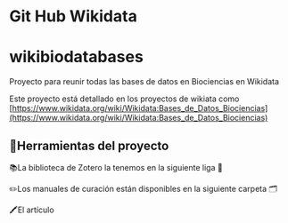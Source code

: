 # Git Hub Wikidata

# wikibiodatabases

Proyecto para reunir todas las bases de datos en Biociencias en Wikidata

Este proyecto está detallado en los proyectos de wikiata  como [https://www.wikidata.org/wiki/Wikidata:Bases_de_Datos_Biociencias](https://www.wikidata.org/wiki/Wikidata:Bases_de_Datos_Biociencias)

## 🧰Herramientas del proyecto

📚La biblioteca de Zotero la tenemos en la siguiente liga 🔗

✏️Los manuales de curación están disponibles en la siguiente carpeta 🗂

🖍El artículo 

